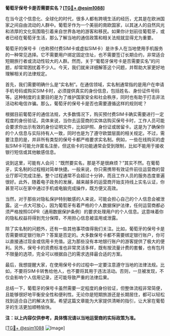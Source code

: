 **葡萄牙保号卡是否需要实名？[[TG💪+ @esim1088](https://t.me/s/esim1088)]**

在当今这个信息化、全球化的时代，很多人都有跨境生活的经历，尤其是在欧洲国家之间自由流动的人群中。葡萄牙作为一个美丽的南欧国家，以其迷人的自然风光和浓厚的文化氛围吸引着来自世界各地的游客和移民。如果你计划前往葡萄牙，或者已经在葡萄牙生活，那么了解当地的通信政策和相关法规就显得尤为重要。

葡萄牙的保号卡（也称预付费SIM卡或虚拟SIM卡）是许多人在当地使用手机服务的一种常见选择。它不需要用户绑定固定住址，也不需要签订长期合约，非常适合短期旅行者或流动性较大的人群。然而，关于“葡萄牙保号卡是否需要实名”的问题，却常常困扰着不少人。今天，我们就来详细解答这个问题，并帮助大家更好地理解相关的法律规定。

首先，我们需要明确什么是“实名制”。在通信领域，实名制通常指的是用户在申请手机号码或购买SIM卡时，必须提供真实的身份信息，包括姓名、身份证件号码等。这种制度的主要目的是为了维护国家安全和社会秩序，同时也有助于打击非法活动和电信诈骗。那么，葡萄牙的保号卡是否也需要遵循这样的规则呢？

根据目前葡萄牙的通信法规，大多数情况下，购买预付费SIM卡确实需要进行一定程度的身份验证。具体来说，当你去运营商的实体店购买保号卡时，工作人员可能会要求你出示有效的身份证明文件，比如护照、身份证或居留卡。这是为了确保你的个人信息与实际持有人一致，同时也是为了遵守欧盟层面的相关规定。不过，需要注意的是，并非所有类型的保号卡都严格要求实名制。例如，一些在线购买的虚拟SIM卡可能允许匿名注册，但这些卡的功能通常会受到限制，比如不能用于接收银行短信或其他敏感信息。

说到这里，可能有人会问：“既然要实名，那是不是很麻烦？”其实不然。在葡萄牙，实名制的过程相对简单快捷。一般来说，你只需携带有效证件前往运营商的营业厅即可完成注册。整个过程通常不会超过十分钟，而且工作人员的服务态度普遍很好。此外，随着电子政务的发展，越来越多的运营商开始支持线上实名认证，你甚至可以在家中通过手机或电脑完成操作，既方便又高效。

当然，对于那些对隐私保护特别敏感的人来说，可能会担心自己的个人信息会被泄露。这一点大可放心，因为葡萄牙有着严格的个人数据保护法律，任何运营商都必须严格按照GDPR（通用数据保护条例）的要求处理用户的个人信息。这意味着你的隐私权益将得到充分保障，不用担心信息被滥用或泄露。

除了实名制的问题外，还有一些其他事项值得我们关注。比如，葡萄牙的保号卡是否需要绑定银行账户？答案是否定的。大多数保号卡都不需要绑定银行账户，你可以直接通过现金或信用卡充值。这为那些没有本地银行账户的游客提供了极大的便利。另外，保号卡的资费标准也非常灵活多样，既有按流量计费的套餐，也有包月不限量的选项，完全可以根据自己的需求选择最合适的方案。

最后，我想提醒大家，在使用保号卡的过程中一定要注意遵守当地的法律法规。比如，不要将SIM卡转售给他人，也不要将其用于违法活动。否则，一旦被发现，不仅会影响个人信用记录，还可能导致严重的法律后果。

总结一下，葡萄牙的保号卡虽然需要一定程度的身份验证，但整体流程非常简便，且能够很好地平衡安全性和便利性。无论你是短期旅游还是长期居住，都可以轻松找到适合自己的解决方案。希望这篇文章能为大家提供清晰的指引，让大家在葡萄牙的生活更加顺畅愉快。

**注：以上内容仅供参考，具体情况请以当地运营商的实际政策为准。**

[[TG💪+ @esim1088](https://t.me/s/esim1088) ![Image](https://i.postimg.cc/4NQfJmqS/Snipaste-2025-05-13-00-14-12.png)]